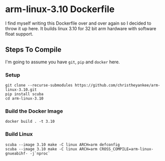 # arm-linux-3.10 Dockerfile
I find myself writing this Dockerfile over and over again so I decided to throw it up here. It builds linux 3.10 for 32 bit arm hardware with software float support.
## Steps To Compile
I'm going to assume you have `git`, `pip` and `docker` here.
### Setup
```
git clone --recurse-submodules https://github.com/christheyankee/arm-linux-3.10.git
pip install scuba
cd arm-linux-3.10
```
### Build the Docker Image
```
docker build . -t 3.10
```
### Build Linux
```
scuba --image 3.10 make -C linux ARCH=arm defconfig
scuba --image 3.10 make -C linux ARCH=arm CROSS_COMPILE=arm-linux-gnueabihf- -j`nproc`
```
